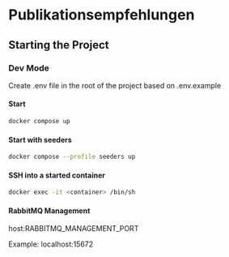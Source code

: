 # Publikationsempfehlungen

## Starting the Project

### Dev Mode

Create .env file in the root of the project based on .env.example

#### Start

```bash
docker compose up
```

#### Start with seeders
```bash
docker compose --profile seeders up
```

#### SSH into a started container
```bash
docker exec -it <container> /bin/sh
```

#### RabbitMQ Management

host:RABBITMQ_MANAGEMENT_PORT

Example: localhost:15672
